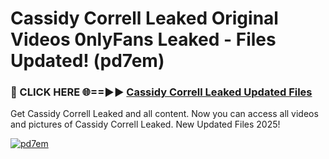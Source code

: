 # Cassidy Correll Leaked Original Videos 0nlyFans Leaked - Files Updated! (pd7em)

<h3>🔴 CLICK HERE 🌐==►► <a href="https://best4dudes.click/HH4t6V" rel="nofollow">Cassidy Correll Leaked Updated Files</a></h3>

Get Cassidy Correll Leaked and all content. Now you can access all videos and pictures of Cassidy Correll Leaked. New Updated Files 2025!

[![pd7em](https://github.com/user-attachments/assets/8c521d6e-e6e3-4a75-9320-d58ab9d79d5b)](https://best4dudes.click/HH4t6V)

